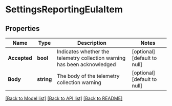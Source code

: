 # SettingsReportingEulaItem

## Properties
Name | Type | Description | Notes
------------ | ------------- | ------------- | -------------
**Accepted** | **bool** | Indicates whether the telemetry collection warning has been acknowledged | [optional] [default to null]
**Body** | **string** | The body of the telemetry collection warning | [optional] [default to null]

[[Back to Model list]](../README.md#documentation-for-models) [[Back to API list]](../README.md#documentation-for-api-endpoints) [[Back to README]](../README.md)


